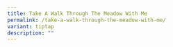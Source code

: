 ```yaml
---
title: Take A Walk Through The Meadow With Me
permalink: /take-a-walk-through-the-meadow-with-me/
variant: tiptap
description: ""
---
```

